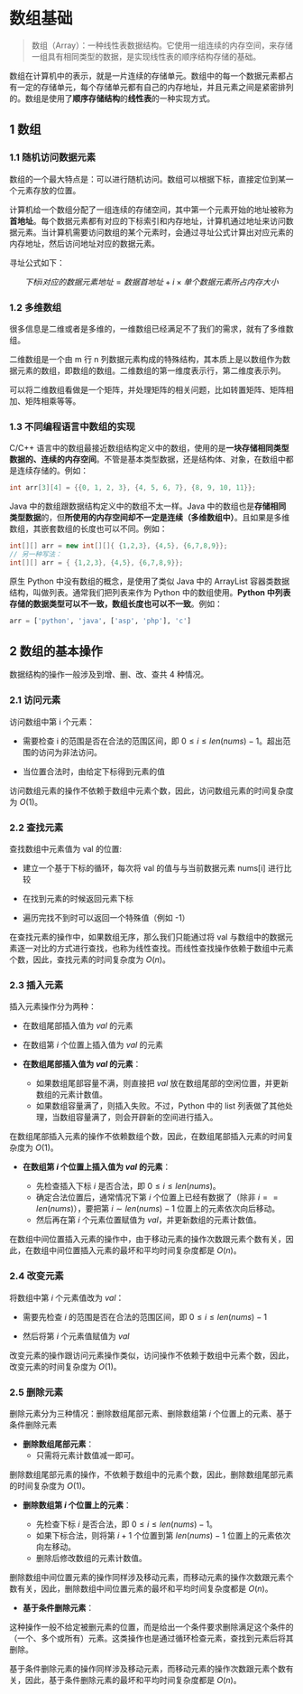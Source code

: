 # 数组基础

> 数组（Array）：一种线性表数据结构。它使用一组连续的内存空间，来存储一组具有相同类型的数据，是实现线性表的顺序结构存储的基础。

数组在计算机中的表示，就是一片连续的存储单元。数组中的每一个数据元素都占有一定的存储单元，每个存储单元都有自己的内存地址，并且元素之间是紧密排列的。数组是使用了**顺序存储结构**的**线性表**的一种实现方式。


## 1 数组

### 1.1 随机访问数据元素

数组的一个最大特点是：可以进行随机访问。数组可以根据下标，直接定位到某一个元素存放的位置。

计算机给一个数组分配了一组连续的存储空间，其中第一个元素开始的地址被称为**首地址**。每个数据元素都有对应的下标索引和内存地址，计算机通过地址来访问数据元素。当计算机需要访问数组的某个元素时，会通过寻址公式计算出对应元素的内存地址，然后访问地址对应的数据元素。

寻址公式如下：

$$
下标 i 对应的数据元素地址 = 数据首地址 + i × 单个数据元素所占内存大小
$$


### 1.2 多维数组

很多信息是二维或者是多维的，一维数组已经满足不了我们的需求，就有了多维数组。

二维数组是一个由 m 行 n 列数据元素构成的特殊结构，其本质上是以数组作为数据元素的数组，即数组的数组。二维数组的第一维度表示行，第二维度表示列。

可以将二维数组看做是一个矩阵，并处理矩阵的相关问题，比如转置矩阵、矩阵相加、矩阵相乘等等。


### 1.3 不同编程语言中数组的实现

C/C++ 语言中的数组最接近数组结构定义中的数组，使用的是**一块存储相同类型数据的、连续的内存空间**。不管是基本类型数据，还是结构体、对象，在数组中都是连续存储的。例如：

```cpp
int arr[3][4] = {{0, 1, 2, 3}, {4, 5, 6, 7}, {8, 9, 10, 11}};
```

Java 中的数组跟数据结构定义中的数组不太一样。Java 中的数组也是**存储相同类型数据**的，但**所使用的内存空间却不一定是连续（多维数组中）**。且如果是多维数组，其嵌套数组的长度也可以不同。例如：

```java
int[][] arr = new int[][]{ {1,2,3}, {4,5}, {6,7,8,9}};
// 另一种写法：
int[][] arr = { {1,2,3}, {4,5}, {6,7,8,9}};
```


原生 Python 中没有数组的概念，是使用了类似 Java 中的 ArrayList 容器类数据结构，叫做列表。通常我们把列表来作为 Python 中的数组使用。**Python 中列表存储的数据类型可以不一致，数组长度也可以不一致**。例如：

```python
arr = ['python', 'java', ['asp', 'php'], 'c']
```



## 2 数组的基本操作

数据结构的操作一般涉及到增、删、改、查共 4 种情况。

### 2.1 访问元素

访问数组中第 i 个元素：

* 需要检查 i 的范围是否在合法的范围区间，即 $0 \leq i \leq len(nums) - 1$。超出范围的访问为非法访问。

* 当位置合法时，由给定下标得到元素的值

访问数组元素的操作不依赖于数组中元素个数，因此，访问数组元素的时间复杂度为 $O(1)$。



### 2.2 查找元素

查找数组中元素值为 val 的位置:

* 建立一个基于下标的循环，每次将 val 的值与与当前数据元素 nums[i] 进行比较

* 在找到元素的时候返回元素下标

* 遍历完找不到时可以返回一个特殊值（例如 -1）


在查找元素的操作中，如果数组无序，那么我们只能通过将 val 与数组中的数据元素逐一对比的方式进行查找，也称为线性查找。而线性查找操作依赖于数组中元素个数，因此，查找元素的时间复杂度为 $O(n)$。



### 2.3 插入元素

插入元素操作分为两种：

* 在数组尾部插入值为 $val$ 的元素

* 在数组第 $i$ 个位置上插入值为 $val$ 的元素



* **在数组尾部插入值为 $val$ 的元素**：

    * 如果数组尾部容量不满，则直接把 $val$ 放在数组尾部的空闲位置，并更新数组的元素计数值。
    * 如果数组容量满了，则插入失败。不过，Python 中的 list 列表做了其他处理，当数组容量满了，则会开辟新的空间进行插入。

在数组尾部插入元素的操作不依赖数组个数，因此，在数组尾部插入元素的时间复杂度为 $O(1)$。



* **在数组第 $i$ 个位置上插入值为 $val$ 的元素**：
    
    * 先检查插入下标 $i$ 是否合法，即 $0 \le i \le len(nums)$。
    * 确定合法位置后，通常情况下第 $i$ 个位置上已经有数据了（除非 $i == len(nums)$），要把第 $i \sim len(nums) - 1$ 位置上的元素依次向后移动。
    * 然后再在第 $i$ 个元素位置赋值为 $val$，并更新数组的元素计数值。


在数组中间位置插入元素的操作中，由于移动元素的操作次数跟元素个数有关，因此，在数组中间位置插入元素的最坏和平均时间复杂度都是 $O(n)$。



### 2.4 改变元素

将数组中第 $i$ 个元素值改为 $val$：

* 需要先检查 $i$ 的范围是否在合法的范围区间，即 $0 \le i \le len(nums) - 1$

* 然后将第 $i$ 个元素值赋值为 $val$

改变元素的操作跟访问元素操作类似，访问操作不依赖于数组中元素个数，因此，改变元素的时间复杂度为 $O(1)$。



### 2.5 删除元素

删除元素分为三种情况：删除数组尾部元素、删除数组第 $i$ 个位置上的元素、基于条件删除元素


* **删除数组尾部元素**：
    * 只需将元素计数值减一即可。

删除数组尾部元素的操作，不依赖于数组中的元素个数，因此，删除数组尾部元素的时间复杂度为 $O(1)$。



* **删除数组第 $i$ 个位置上的元素**：

    * 先检查下标 $i$ 是否合法，即 $0 \le i \le len(nums) - 1$。
    * 如果下标合法，则将第 $i + 1$ 个位置到第 $len(nums) - 1$ 位置上的元素依次向左移动。
    * 删除后修改数组的元素计数值。


删除数组中间位置元素的操作同样涉及移动元素，而移动元素的操作次数跟元素个数有关，因此，删除数组中间位置元素的最坏和平均时间复杂度都是 $O(n)$。



* **基于条件删除元素**：

这种操作一般不给定被删元素的位置，而是给出一个条件要求删除满足这个条件的（一个、多个或所有）元素。这类操作也是通过循环检查元素，查找到元素后将其删除。


基于条件删除元素的操作同样涉及移动元素，而移动元素的操作次数跟元素个数有关，因此，基于条件删除元素的最坏和平均时间复杂度都是 $O(n)$。


